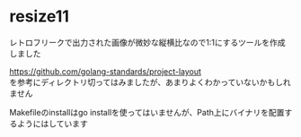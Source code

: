 # resize11
レトロフリークで出力された画像が微妙な縦横比なので1:1にするツールを作成しました  

https://github.com/golang-standards/project-layout  
を参考にディレクトリ切ってはみましたが、あまりよくわかっていないかもしれません  

Makefileのinstallはgo installを使ってはいませんが、Path上にバイナリを配置するようにはしています  
